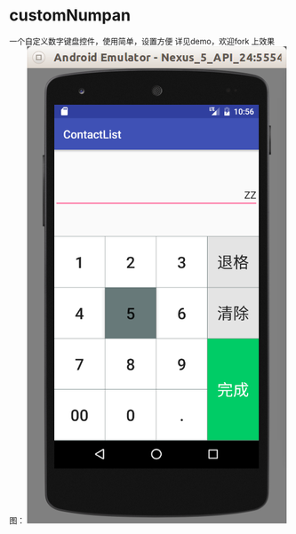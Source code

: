 # customNumpan
一个自定义数字键盘控件，使用简单，设置方便
详见demo，欢迎fork
上效果图：
![tupian](https://github.com/victor8886/customNumpan/blob/master/2017-08-02%2022-56-03%E5%B1%8F%E5%B9%95%E6%88%AA%E5%9B%BE.png)
